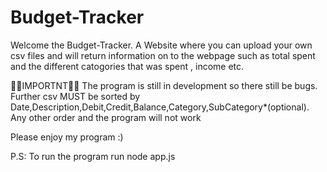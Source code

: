 # Budget-Tracker
Welcome the Budget-Tracker. A Website where you can upload your own csv files and will return information on to the webpage such as total spent and the different catogories that was spent , income etc. 

🚨🚨IMPORTNT🚨🚨
The program is still in development so there still be bugs. 
Further csv MUST be sorted by Date,Description,Debit,Credit,Balance,Category,SubCategory*(optional). 
Any other order and the program will not work




Please enjoy my program :) 

P.S: To run the program run node app.js
